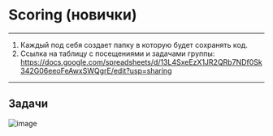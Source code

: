 # Scoring (новички)
----------------------------
1. Каждый под себя создает папку в которую будет сохранять код.
2. Ссылка на таблицу с посещениями и задачами группы:
https://docs.google.com/spreadsheets/d/13L4SxeEzX1JR2QRb7NDf0Sk342G06eeoFeAwxSWQgrE/edit?usp=sharing

-----------------------------
Задачи
-----------------------------

![image](https://github.com/Mikhail-068/Scoring/assets/82748554/c28668c9-c4d3-474e-aafc-83e711b4f543)
